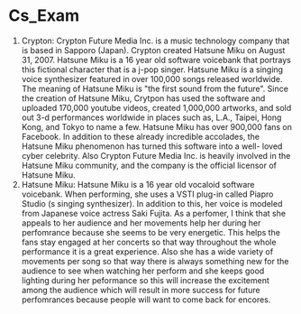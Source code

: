 # Cs_Exam
1) Crypton:
Crypton Future Media Inc. is a music technology company that is based in Sapporo (Japan). Crypton created Hatsune Miku on August 31, 2007. Hatsune Miku is a 16 year old software voicebank that portrays this fictional character that is a j-pop singer. Hatsune Miku is a singing voice synthesizer featured in over 100,000 songs released worldwide. The meaning of Hatsune Miku is "the first sound from the future". Since the creation of Hatsune Miku, Crytpon has used the software and uploaded 170,000 youtube videos, created 1,000,000 artworks, and sold out 3-d performances worldwide in places such as, L.A., Taipei, Hong Kong, and Tokyo to name a few. Hatsune Miku has over 900,000 fans on Facebook. In addition to these already incredible accolades, the Hatsune Miku phenomenon has turned this software into a well- loved cyber celebrity. Also Crypton Future Media Inc. is heavily involved in the Hatsune Miku community, and the company is the official licensor of Hatsune Miku. 
2) Hatsune Miku:
Hatsune Miku is a 16 year old vocaloid software voicebank. When performing, she uses a VSTI plug-in called Piapro Studio (s singing synthesizer). In addition to this, her voice is modeled from Japanese voice actress Saki Fujita. As a perfomer, I think that she appeals to her audience and her movements help her during her perfomrance because she seems to be very energetic. This helps the fans stay engaged at her concerts so that way throughout the whole performance it is a great experience. Also she has a wide variety of movements per song so that way there is always something new for the audience to see when watching her perform and she keeps good lighting during her peformance so this will increase the excitement among the audience which will result in more success for future perfomrances because people will want to come back for encores.   
